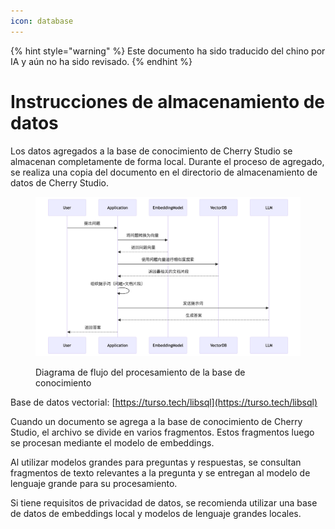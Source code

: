 ```yaml
---
icon: database
---
```


{% hint style="warning" %}
Este documento ha sido traducido del chino por IA y aún no ha sido revisado.
{% endhint %}

# Instrucciones de almacenamiento de datos

Los datos agregados a la base de conocimiento de Cherry Studio se almacenan completamente de forma local. Durante el proceso de agregado, se realiza una copia del documento en el directorio de almacenamiento de datos de Cherry Studio.

<figure><img src="../.gitbook/assets/mermaid-diagram-1739241680067.png" alt=""><figcaption><p>Diagrama de flujo del procesamiento de la base de conocimiento</p></figcaption></figure>

Base de datos vectorial: [https://turso.tech/libsql](https://turso.tech/libsql)

Cuando un documento se agrega a la base de conocimiento de Cherry Studio, el archivo se divide en varios fragmentos. Estos fragmentos luego se procesan mediante el modelo de embeddings.

Al utilizar modelos grandes para preguntas y respuestas, se consultan fragmentos de texto relevantes a la pregunta y se entregan al modelo de lenguaje grande para su procesamiento.

Si tiene requisitos de privacidad de datos, se recomienda utilizar una base de datos de embeddings local y modelos de lenguaje grandes locales.